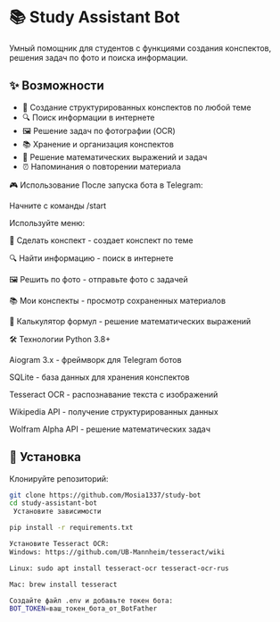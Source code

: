 # 📚 Study Assistant Bot

Умный помощник для студентов с функциями создания конспектов, решения задач по фото и поиска информации.

## ✨ Возможности

- 📝 Создание структурированных конспектов по любой теме
- 🔍 Поиск информации в интернете
- 🖼️ Решение задач по фотографии (OCR)
- 📚 Хранение и организация конспектов
- 🧮 Решение математических выражений и задач
- ⏰ Напоминания о повторении материала

🎮 Использование
После запуска бота в Telegram:

Начните с команды /start

Используйте меню:

📝 Сделать конспект - создает конспект по теме

🔍 Найти информацию - поиск в интернете

🖼️ Решить по фото - отправьте фото с задачей

📚 Мои конспекты - просмотр сохраненных материалов

🧮 Калькулятор формул - решение математических выражений

🛠 Технологии
Python 3.8+

Aiogram 3.x - фреймворк для Telegram ботов

SQLite - база данных для хранения конспектов

Tesseract OCR - распознавание текста с изображений

Wikipedia API - получение структурированных данных

Wolfram Alpha API - решение математических задач

## 🚀 Установка

 Клонируйте репозиторий:
```bash
git clone https://github.com/Mosia1337/study-bot
cd study-assistant-bot
 Установите зависимости

pip install -r requirements.txt

Установите Tesseract OCR:
Windows: https://github.com/UB-Mannheim/tesseract/wiki

Linux: sudo apt install tesseract-ocr tesseract-ocr-rus

Mac: brew install tesseract

Создайте файл .env и добавьте токен бота:
BOT_TOKEN=ваш_токен_бота_от_BotFather
